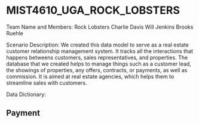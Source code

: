 # MIST4610_UGA_ROCK_LOBSTERS

Team Name and Members: Rock Lobsters
Charlie Davis
Will Jenkins
Brooks Ruehle

Scenario Description: 
We created this data model to serve as a real estate customer relationship management system. It tracks all the interactions that happens betweens customers, sales representatives, and properties. The database that we created helps to manage things such as a customer lead, the showings of properties, any offers, contracts, or payments, as well as commission. It is aimed at real estate agencies, which helps them to streamline sales with customers. 


Data Dictionary:

Payment
- 
